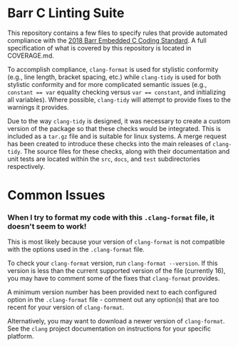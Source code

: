 # Barr C Linting Suite

This repository contains a few files to specify rules that provide automated compliance with the [2018 Barr Embedded C Coding Standard](https://barrgroup.com/sites/default/files/barr_c_coding_standard_2018.pdf). A full specification of what is covered by this repository is located in COVERAGE.md.

To accomplish compliance, `clang-format` is used for stylistic conformity (e.g., line length, bracket spacing, etc.) while `clang-tidy` is used for both stylistic conformity and for more complicated semantic issues (e.g., `constant == var` equality checking versus `var == constant`, and initializing all variables). Where possible, `clang-tidy` will attempt to provide fixes to the warnings it provides. 

Due to the way `clang-tidy` is designed, it was necessary to create a custom version of the package so that these checks would be integrated. This is included as a `tar.gz` file and is suitable for linux systems. A merge request has been created to introduce these checks into the main releases of `clang-tidy`. The source files for these checks, along with their documentation and unit tests are located within the `src`, `docs`, and `test` subdirectories respectively.

# Common Issues

### When I try to format my code with this `.clang-format` file, it doesn't seem to work!

This is most likely because your version of `clang-format` is not compatible with the options used in the `.clang-format` file. 

To check your `clang-format` version, run `clang-format --version`. If this version is less than the current supported version of the file (currently 16), you may have to comment some of the fixes that `clang-format` provides. 

A minimum version number has been provided next to each configured option in the `.clang-format` file - comment out any option(s) that are too recent for your version of `clang-format`.

Alternatively, you may want to download a newer version of `clang-format`. See the `clang` project documentation on instructions for your specific platform.